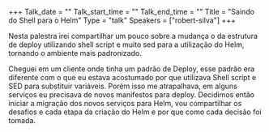
+++
Talk_date = ""
Talk_start_time = ""
Talk_end_time = ""
Title = "Saindo do Shell para o Helm"
Type = "talk"
Speakers = ["robert-silva"]
+++

Nesta palestra irei compartilhar um pouco sobre a mudança o da estrutura de deploy utilizando shell script e muito sed para a utilização do Helm, tornando o ambiente mais padronizado.

Cheguei em um cliente onde tinha um padrão de Deploy, esse padrão era diferente com o que eu estava acostumado por que utilizava Shell script e SED para substituir variáveis. Porém isso me atrapalhava, em alguns serviços eu precisava de novos manifestos para deploy. Decidimos então iniciar a migração dos novos serviços para Helm, vou compartilhar os desafios e cada etapa da criação do Helm e por que como cada decisão foi tomada.